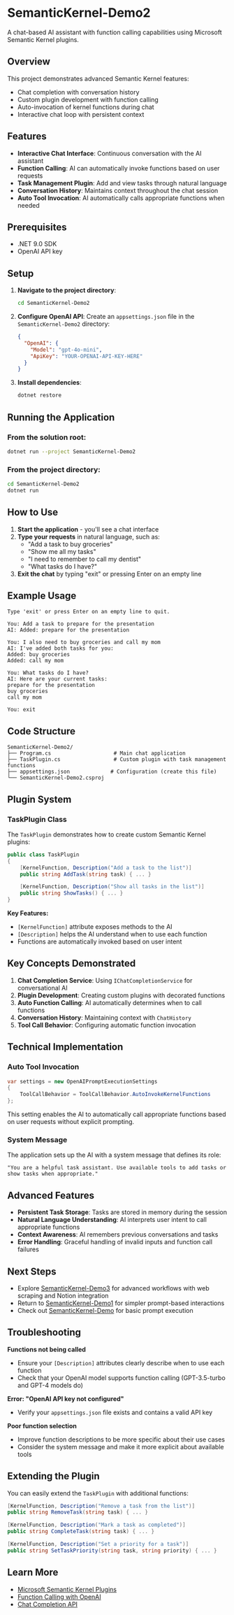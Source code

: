 # SemanticKernel-Demo2

A chat-based AI assistant with function calling capabilities using Microsoft Semantic Kernel plugins.

## Overview

This project demonstrates advanced Semantic Kernel features:
- Chat completion with conversation history
- Custom plugin development with function calling
- Auto-invocation of kernel functions during chat
- Interactive chat loop with persistent context

## Features

- **Interactive Chat Interface**: Continuous conversation with the AI assistant
- **Function Calling**: AI can automatically invoke functions based on user requests
- **Task Management Plugin**: Add and view tasks through natural language
- **Conversation History**: Maintains context throughout the chat session
- **Auto Tool Invocation**: AI automatically calls appropriate functions when needed

## Prerequisites

- .NET 9.0 SDK
- OpenAI API key

## Setup

1. **Navigate to the project directory**:
   ```bash
   cd SemanticKernel-Demo2
   ```

2. **Configure OpenAI API**:
   Create an `appsettings.json` file in the `SemanticKernel-Demo2` directory:
   ```json
   {
     "OpenAI": {
       "Model": "gpt-4o-mini",
       "ApiKey": "YOUR-OPENAI-API-KEY-HERE"
     }
   }
   ```

3. **Install dependencies**:
   ```bash
   dotnet restore
   ```

## Running the Application

### From the solution root:
```bash
dotnet run --project SemanticKernel-Demo2
```

### From the project directory:
```bash
cd SemanticKernel-Demo2
dotnet run
```

## How to Use

1. **Start the application** - you'll see a chat interface
2. **Type your requests** in natural language, such as:
   - "Add a task to buy groceries"
   - "Show me all my tasks"
   - "I need to remember to call my dentist"
   - "What tasks do I have?"
3. **Exit the chat** by typing "exit" or pressing Enter on an empty line

## Example Usage

```
Type 'exit' or press Enter on an empty line to quit.

You: Add a task to prepare for the presentation
AI: Added: prepare for the presentation

You: I also need to buy groceries and call my mom
AI: I've added both tasks for you:
Added: buy groceries
Added: call my mom

You: What tasks do I have?
AI: Here are your current tasks:
prepare for the presentation
buy groceries
call my mom

You: exit
```

## Code Structure

```
SemanticKernel-Demo2/
├── Program.cs                    # Main chat application
├── TaskPlugin.cs                 # Custom plugin with task management functions
├── appsettings.json             # Configuration (create this file)
└── SemanticKernel-Demo2.csproj
```

## Plugin System

### TaskPlugin Class

The `TaskPlugin` demonstrates how to create custom Semantic Kernel plugins:

```csharp
public class TaskPlugin
{
    [KernelFunction, Description("Add a task to the list")]
    public string AddTask(string task) { ... }

    [KernelFunction, Description("Show all tasks in the list")]
    public string ShowTasks() { ... }
}
```

**Key Features:**
- `[KernelFunction]` attribute exposes methods to the AI
- `[Description]` helps the AI understand when to use each function
- Functions are automatically invoked based on user intent

## Key Concepts Demonstrated

1. **Chat Completion Service**: Using `IChatCompletionService` for conversational AI
2. **Plugin Development**: Creating custom plugins with decorated functions
3. **Auto Function Calling**: AI automatically determines when to call functions
4. **Conversation History**: Maintaining context with `ChatHistory`
5. **Tool Call Behavior**: Configuring automatic function invocation

## Technical Implementation

### Auto Tool Invocation
```csharp
var settings = new OpenAIPromptExecutionSettings
{
    ToolCallBehavior = ToolCallBehavior.AutoInvokeKernelFunctions
};
```

This setting enables the AI to automatically call appropriate functions based on user requests without explicit prompting.

### System Message
The application sets up the AI with a system message that defines its role:
```
"You are a helpful task assistant. Use available tools to add tasks or show tasks when appropriate."
```

## Advanced Features

- **Persistent Task Storage**: Tasks are stored in memory during the session
- **Natural Language Understanding**: AI interprets user intent to call appropriate functions
- **Context Awareness**: AI remembers previous conversations and tasks
- **Error Handling**: Graceful handling of invalid inputs and function call failures

## Next Steps

- Explore [SemanticKernel-Demo3](../SemanticKernel-Demo3/README.md) for advanced workflows with web scraping and Notion integration
- Return to [SemanticKernel-Demo1](../SemanticKernel-Demo1/README.md) for simpler prompt-based interactions
- Check out [SemanticKernel-Demo](../SemanticKernel-Demo/README.md) for basic prompt execution

## Troubleshooting

**Functions not being called**
- Ensure your `[Description]` attributes clearly describe when to use each function
- Check that your OpenAI model supports function calling (GPT-3.5-turbo and GPT-4 models do)

**Error: "OpenAI API key not configured"**
- Verify your `appsettings.json` file exists and contains a valid API key

**Poor function selection**
- Improve function descriptions to be more specific about their use cases
- Consider the system message and make it more explicit about available tools

## Extending the Plugin

You can easily extend the `TaskPlugin` with additional functions:

```csharp
[KernelFunction, Description("Remove a task from the list")]
public string RemoveTask(string task) { ... }

[KernelFunction, Description("Mark a task as completed")]
public string CompleteTask(string task) { ... }

[KernelFunction, Description("Set a priority for a task")]
public string SetTaskPriority(string task, string priority) { ... }
```

## Learn More

- [Microsoft Semantic Kernel Plugins](https://learn.microsoft.com/en-us/semantic-kernel/concepts/plugins/)
- [Function Calling with OpenAI](https://platform.openai.com/docs/guides/function-calling)
- [Chat Completion API](https://platform.openai.com/docs/api-reference/chat)